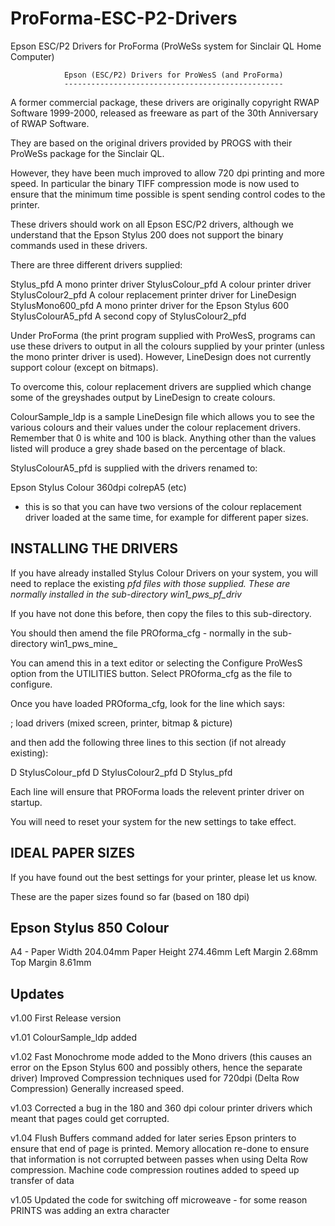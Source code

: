 # ProForma-ESC-P2-Drivers
Epson ESC/P2 Drivers for ProForma (ProWeSs system for Sinclair QL Home Computer)

                Epson (ESC/P2) Drivers for ProWesS (and ProForma)
                -------------------------------------------------

A former commercial package, these drivers are originally copyright RWAP Software 1999-2000, released as freeware as part of 
the 30th Anniversary of RWAP Software.  

They are based on the original drivers provided by PROGS with their ProWeSs package for the Sinclair QL.  

However, they have been much improved to allow 720 dpi printing and more speed.  In particular the
binary TIFF compression mode is now used to ensure that the minimum time possible
is spent sending control codes to the printer.

These drivers should work on all Epson ESC/P2 drivers, although we understand that
the Epson Stylus 200 does not support the binary commands used in these drivers.

There are three different drivers supplied:

Stylus_pfd              A mono printer driver
StylusColour_pfd        A colour printer driver
StylusColour2_pfd       A colour replacement printer driver for LineDesign
StylusMono600_pfd       A mono printer driver for the Epson Stylus 600
StylusColourA5_pfd      A second copy of StylusColour2_pfd

Under ProForma (the print program supplied with ProWesS, programs can use these
drivers to output in all the colours supplied by your printer (unless the mono
printer driver is used).  However, LineDesign does not currently support colour
(except on bitmaps).

To overcome this, colour replacement drivers are supplied which change some of
the greyshades output by LineDesign to create colours.

ColourSample_ldp is a sample LineDesign file which allows you to see the various
colours and their values under the colour replacement drivers.  Remember that 0
is white and 100 is black.  Anything other than the values listed will produce a
grey shade based on the percentage of black.

StylusColourA5_pfd is supplied with the drivers renamed to:

Epson Stylus Colour 360dpi colrepA5 (etc)

- this is so that you can have two versions of the colour replacement driver
loaded at the same time, for example for different paper sizes.

INSTALLING THE DRIVERS
----------------------
If you have already installed Stylus Colour Drivers on your system, you will
need to replace the existing _pfd files with those supplied.  These are normally
installed in the sub-directory win1_pws_pf_driv_

If you have not done this before, then copy the files to this sub-directory.

You should then amend the file PROforma_cfg - normally in the sub-directory
win1_pws_mine_

You can amend this in a text editor or selecting the Configure ProWesS option
from the UTILITIES button.  Select PROforma_cfg as the file to configure.

Once you have loaded PROforma_cfg, look for the line which says:

; load drivers (mixed screen, printer, bitmap & picture)


and then add the following three lines to this section (if not already existing):

D StylusColour_pfd
D StylusColour2_pfd
D Stylus_pfd

Each line will ensure that PROForma loads the relevent printer driver on startup.

You will need to reset your system for the new settings to take effect.

IDEAL PAPER SIZES
-----------------
If you have found out the best settings for your printer, please let us know.

These are the paper sizes found so far (based on 180 dpi)

Epson Stylus 850 Colour
-----------------------
A4 -    Paper Width     204.04mm
        Paper Height    274.46mm
        Left Margin     2.68mm
        Top Margin      8.61mm


Updates
-------
v1.00 First Release version

v1.01 ColourSample_ldp added

v1.02 Fast Monochrome mode added to the Mono drivers (this causes an error on the
      Epson Stylus 600 and possibly others, hence the separate driver)
      Improved Compression techniques used for 720dpi (Delta Row Compression)
      Generally increased speed.
      
v1.03 Corrected a bug in the 180 and 360 dpi colour printer drivers which meant
      that pages could get corrupted.
      
v1.04 Flush Buffers command added for later series Epson printers to ensure that
      end of page is printed.
      Memory allocation re-done to ensure that information is not corrupted
      between passes when using Delta Row compression.
      Machine code compression routines added to speed up transfer of data
      
v1.05 Updated the code for switching off microweave - for some reason PRINTS was
      adding an extra character
